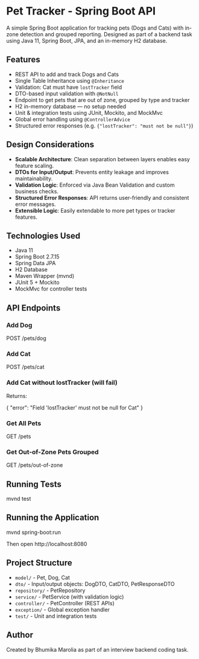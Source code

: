 # Pet Tracker - Spring Boot API

A simple Spring Boot application for tracking pets (Dogs and Cats) with in-zone detection and grouped reporting. Designed as part of a backend task using Java 11, Spring Boot, JPA, and an in-memory H2 database.

## Features

- REST API to add and track Dogs and Cats  
- Single Table Inheritance using `@Inheritance`  
- Validation: Cat must have `lostTracker` field  
- DTO-based input validation with `@NotNull`
- Endpoint to get pets that are out of zone, grouped by type and tracker  
- H2 in-memory database — no setup needed  
- Unit & integration tests using JUnit, Mockito, and MockMvc
- Global error handling using `@ControllerAdvice`
- Structured error responses (e.g. `{"lostTracker": "must not be null"}`)

## Design Considerations

- **Scalable Architecture**: Clean separation between layers enables easy feature scaling.
- **DTOs for Input/Output**: Prevents entity leakage and improves maintainability.
- **Validation Logic**: Enforced via Java Bean Validation and custom business checks.
- **Structured Error Responses**: API returns user-friendly and consistent error messages.
- **Extensible Logic**: Easily extendable to more pet types or tracker features.

## Technologies Used

- Java 11  
- Spring Boot 2.7.15  
- Spring Data JPA  
- H2 Database  
- Maven Wrapper (mvnd)  
- JUnit 5 + Mockito  
- MockMvc for controller tests

## API Endpoints

### Add Dog
POST /pets/dog

### Add Cat
POST /pets/cat


### Add Cat without lostTracker (will fail)

Returns:

{
"error": "Field 'lostTracker' must not be null for Cat"
}

### Get All Pets
GET /pets

### Get Out-of-Zone Pets Grouped

GET /pets/out-of-zone


## Running Tests
mvnd test

## Running the Application
mvnd spring-boot:run

Then open http://localhost:8080

## Project Structure

- `model/` - Pet, Dog, Cat  
- `dto/` - Input/output objects: DogDTO, CatDTO, PetResponseDTO
- `repository/` - PetRepository  
- `service/` - PetService (with validation logic)  
- `controller/` - PetController (REST APIs)  
- `exception/` - Global exception handler  
- `test/` - Unit and integration tests

## Author

Created by Bhumika Marolia as part of an interview backend coding task.
